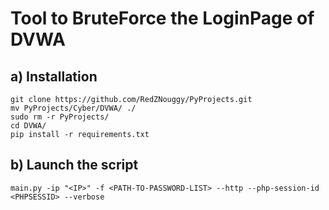 # Tool to BruteForce the LoginPage of DVWA

## a) Installation

```
git clone https://github.com/RedZNouggy/PyProjects.git
mv PyProjects/Cyber/DVWA/ ./
sudo rm -r PyProjects/
cd DVWA/
pip install -r requirements.txt
```

## b) Launch the script

```
main.py -ip "<IP>" -f <PATH-TO-PASSWORD-LIST> --http --php-session-id <PHPSESSID> --verbose
```
